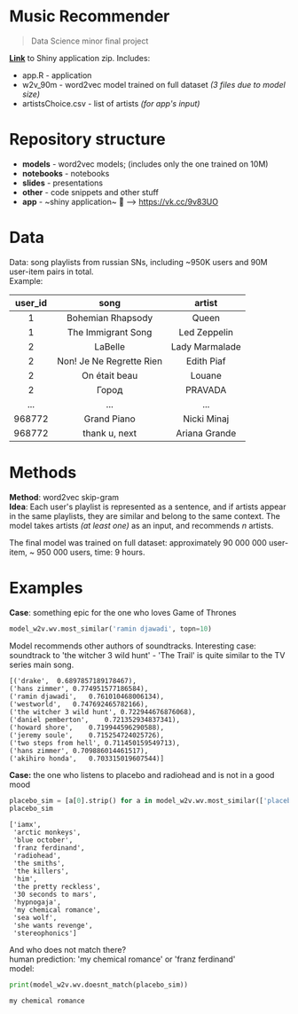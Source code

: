 # Music Recommender
> Data Science minor final project

[**Link**](https://vk.cc/9v83UO) to Shiny application zip. Includes:
- app.R - application
- w2v_90m - word2vec model trained on full dataset *(3 files due to model size)*
- artistsChoice.csv - list of artists *(for app's input)*

# Repository structure
- **models** - word2vec models; (includes only the one trained on 10M)  
- **notebooks** - notebooks
- **slides** - presentations
- **other** - code snippets and other stuff
- **app** - ~shiny application~ 🚧 --> https://vk.cc/9v83UO


# Data 
Data: song playlists from russian SNs, including ~950K users and 90M user-item pairs in total.  
Example:

| user_id | song                      | artist         |
|:-------:|:-------------------------:|:--------------:|
| 1       | Bohemian Rhapsody         | Queen          |
| 1       | The Immigrant Song        | Led Zeppelin   |
| 2       | LaBelle                   | Lady Marmalade |
| 2       | Non! Je Ne Regrette Rien  | Edith Piaf     |
| 2       | On était beau             | Louane         |
| 2       | Город                     | PRAVADA        | 
| ...     | ...                       | ...            | 
| 968772  | Grand Piano               | Nicki Minaj    |
| 968772  | thank u, next             | Ariana Grande  |


# Methods
**Method**: word2vec skip-gram  
**Idea**: Each user's playlist is represented as a sentence, and if artists appear in the same playlists, they are similar and belong to the same context. The model takes artists *(at least one)* as an input, and recommends *n* artists.   

The final model was trained on full dataset: approximately 90 000 000 user-item, ~ 950 000 users, time: 9 hours.  

# Examples
**Case**: something epic for the one who loves Game of Thrones
```python
model_w2v.wv.most_similar('ramin djawadi', topn=10)
```

Model recommends other authors of soundtracks. Interesting case: soundtrack to 'the witcher 3 wild hunt' - 'The Trail' is quite similar to the TV series main song. 

```
[('drake',	0.6897857189178467),
('hans zimmer',	0.774951577186584),
('ramin djawadi',	0.761010468006134),
('westworld',	0.747692465782166),
('the witcher 3 wild hunt',	0.722944676876068),
('daniel pemberton',	0.721352934837341),
('howard shore',	0.719944596290588),
('jeremy soule',	0.715254724025726),
('two steps from hell',	0.711450159549713),
('hans zimmer',	0.709886014461517),
('akihiro honda',	0.703315019607544)]
```


**Case:** the one who listens to placebo and radiohead and is not in a good mood
```python
placebo_sim = [a[0].strip() for a in model_w2v.wv.most_similar(['placebo'], topn=15)]
placebo_sim
```

```
['iamx',
 'arctic monkeys',
 'blue october',
 'franz ferdinand',
 'radiohead',
 'the smiths',
 'the killers',
 'him',
 'the pretty reckless',
 '30 seconds to mars',
 'hypnogaja',
 'my chemical romance',
 'sea wolf',
 'she wants revenge',
 'stereophonics']
 ```
 
 And who does not match there?  
 human prediction: 'my chemical romance' or 'franz ferdinand'   
 model:
 ```python
 print(model_w2v.wv.doesnt_match(placebo_sim))
 ```
 ```
 my chemical romance
 ```
